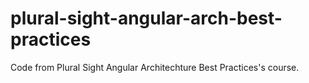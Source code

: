 # plural-sight-angular-arch-best-practices
Code from Plural Sight Angular Architechture Best Practices's course. 
